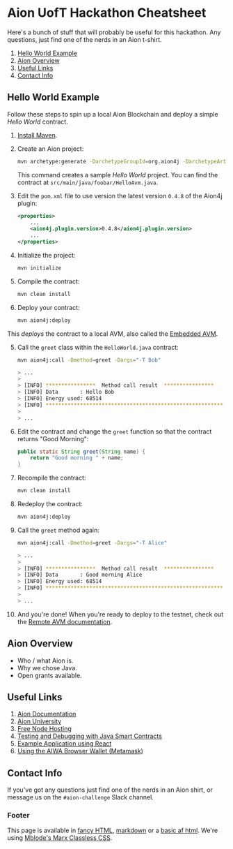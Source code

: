 # Aion UofT Hackathon Cheatsheet

Here's a bunch of stuff that will probably be useful for this hackathon. Any questions, just find one of the nerds in an Aion t-shirt.

1. [Hello World Example](#hello-world-example)
2. [Aion Overview](#aion-overview)
3. [Useful Links](#useful-links)
4. [Contact Info](#contact-info)

## Hello World Example

Follow these steps to spin up a local Aion Blockchain and deploy a simple _Hello World_ contract.

1. [Install Maven](https://docs.aion.network/docs/maven-and-aion4j-installation).
2. Create an Aion project:

    ```bash
    mvn archetype:generate -DarchetypeGroupId=org.aion4j -DarchetypeArtifactId=avm-archetype -DarchetypeVersion=0.6
    ```

    This command creates a sample _Hello World_ project. You can find the contract at `src/main/java/foobar/HelloAvm.java`.

3. Edit the `pom.xml` file to use version the latest version `0.4.8` of the Aion4j plugin:

    ```xml
    <properties>
        ...
        <aion4j.plugin.version>0.4.8</aion4j.plugin.version>
        ...
    </properties>
    ```

4. Initialize the project:

    ```bash
    mvn initialize
    ```

5. Compile the contract:

    ```bash
    mvn clean install
    ```

4. Deploy your contract:

    ```bash
    mvn aion4j:deploy
    ```

This _deploys_ the contract to a local AVM, also called the [Embedded AVM](https://docs.aion.network/docs/maven-and-aion4j-embedded-avm).

5. Call the `greet` class within the `HelloWorld.java` contract:

    ```bash
    mvn aion4j:call -Dmethod=greet -Dargs="-T Bob"

    > ...
    >
    > [INFO] ****************  Method call result  ****************
    > [INFO] Data       : Hello Bob
    > [INFO] Energy used: 68514
    > [INFO] *********************************************************
    >
    > ...

    ```

6. Edit the contract and change the `greet` function so that the contract returns "Good Morning":

    ```java
    public static String greet(String name) {
        return "Good morning " + name;
    }
    ```

7. Recompile the contract:

    ```bash
    mvn clean install
    ```

8. Redeploy the contract:

    ```bash
    mvn aion4j:deploy
    ```

9. Call the `greet` method again:

    ```bash
    mvn aion4j:call -Dmethod=greet -Dargs="-T Alice"

    > ...
    >
    > [INFO] ****************  Method call result  ****************
    > [INFO] Data       : Good morning Alice
    > [INFO] Energy used: 68514
    > [INFO] *********************************************************
    >
    > ...

    ```

10. And you're done! When you're ready to deploy to the testnet, check out the [Remote AVM documentation](https://docs.aion.network/docs/maven-and-aion4j-remote-avm).

## Aion Overview

- Who / what Aion is.
- Why we chose Java.
- Open grants available.

## Useful Links

1. [Aion Documentation](https://docs.aion.network)
2. [Aion University](https://learn.aion.network)
3. [Free Node Hosting](https://nodesmith.io/)
4. [Testing and Debugging with Java Smart Contracts](https://blog.aion.network/debugging-avm-contracts-4a3256e86221)
5. [Example Application using React](https://github.com/aion-jiaying/HelloAVM)
6. [Using the AIWA Browser Wallet (Metamask)](https://learn.aion.network/docs/aiwa)

## Contact Info

If you've got any questions just find one of the nerds in an Aion shirt, or message us on the `#aion-challenge` Slack channel.

### Footer

This page is available in [fancy HTML](https://aionuoft.ca/index.html), [markdown](https://aionuoft.ca/cheatsheet.md) or a [basic af html](https://aionuoft.ca/cheatsheet.html). We're using [Mblode's Marx Classless CSS](https://github.com/mblode/marx).